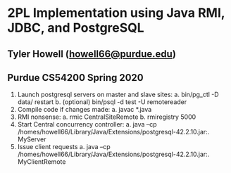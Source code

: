 # 2PL Implementation using Java RMI, JDBC, and PostgreSQL
## Tyler Howell (howell66@purdue.edu) 
## Purdue CS54200 Spring 2020

1.	Launch postgresql servers on master and slave sites:
a.	bin/pg_ctl -D data/ restart
b.	(optional) bin/psql -d test -U remotereader
2.	Compile code if changes made:
a.	javac *.java
3.	RMI nonsense:
a.	rmic CentralSiteRemote
b.	rmiregistry 5000
4.	Start Central concurrency controller:
a.	java –cp /homes/howell66/Library/Java/Extensions/postgresql-42.2.10.jar:. MyServer
5.	Issue client requests
a.	java –cp /homes/howell66/Library/Java/Extensions/postgresql-42.2.10.jar:. MyClientRemote
